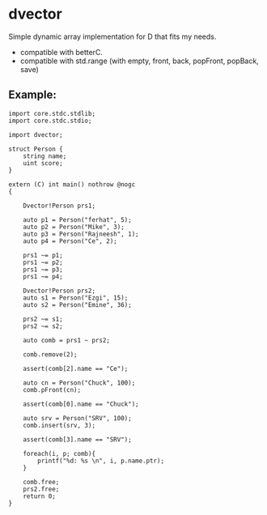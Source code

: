 # dvector
Simple dynamic array implementation for D that fits my needs.
 * compatible with betterC.
 * compatible with std.range (with empty, front, back, popFront, popBack, save)

## Example:
```
import core.stdc.stdlib;
import core.stdc.stdio;

import dvector;

struct Person {
    string name;
    uint score;
}

extern (C) int main() nothrow @nogc
{
    
    Dvector!Person prs1;
    
    auto p1 = Person("ferhat", 5);
    auto p2 = Person("Mike", 3);
    auto p3 = Person("Rajneesh", 1);
    auto p4 = Person("Ce", 2);
    
    prs1 ~= p1;
    prs1 ~= p2;
    prs1 ~= p3;
    prs1 ~= p4;

    Dvector!Person prs2;
    auto s1 = Person("Ezgi", 15);
    auto s2 = Person("Emine", 36);
    
    prs2 ~= s1;
    prs2 ~= s2;
    
    auto comb = prs1 ~ prs2;
    
    comb.remove(2);
    
    assert(comb[2].name == "Ce");
    
    auto cn = Person("Chuck", 100);
    comb.pFront(cn);
    
    assert(comb[0].name == "Chuck");
    
    auto srv = Person("SRV", 100);
    comb.insert(srv, 3);
    
    assert(comb[3].name == "SRV");
    
    foreach(i, p; comb){
        printf("%d: %s \n", i, p.name.ptr);
    }
    
    comb.free;
    prs2.free;
    return 0;
}
```